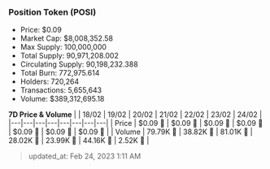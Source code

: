
  ### Position Token (POSI)
  - Price: $0.09
  - Market Cap: $8,008,352.58
  - Max Supply: 100,000,000
  - Total Supply: 90,971,208.002
  - Circulating Supply: 90,198,232.388
  - Total Burn: 772,975.614
  - Holders: 720,264
  - Transactions: 5,655,643
  - Volume: $389,312,695.18

  **7D Price & Volume**
  | | 18&#x2F;02 | 19&#x2F;02 | 20&#x2F;02 | 21&#x2F;02 | 22&#x2F;02 | 23&#x2F;02 | 24&#x2F;02 |
  |---|---|---|---|---|---|---|---|
  | Price | $0.09 🚀 | $0.09 🔻 | $0.09 🚀 | $0.09 🔻 | $0.09 🔻 | $0.09 🚀 | $0.09 🔻 |
  | Volume | 79.79K 🔻 | 38.82K 🔻 | 81.01K 🚀 | 28.02K 🔻 | 23.99K 🔻 | 44.16K 🚀 | 2.52K 🔻 |

  > updated_at: Feb 24, 2023 1:11 AM
